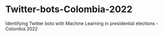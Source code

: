 # Twitter-bots-Colombia-2022
Identifying Twitter bots with Machine Learning in presidential elections - Colombia 2022
